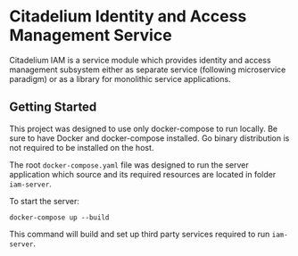 # Citadelium Identity and Access Management Service

Citadelium IAM is a service module which provides identity and access
management subsystem either as separate service (following microservice
paradigm) or as a library for monolithic service applications.

## Getting Started

This project was designed to use only docker-compose to run locally. Be sure
to have Docker and docker-compose installed. Go binary distribution is not
required to be installed on the host.

The root `docker-compose.yaml` file was designed to run the server application
which source and its required resources are located in folder `iam-server`.

To start the server:

```shell
docker-compose up --build
```

This command will build and set up third party services required to run
`iam-server`.
